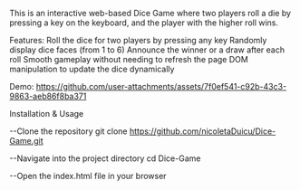 This is an interactive web-based Dice Game where two players roll a die by pressing a key on the keyboard, and the player with the higher roll wins.

Features:
  Roll the dice for two players by pressing any key
  Randomly display dice faces (from 1 to 6)
  Announce the winner or a draw after each roll
  Smooth gameplay without needing to refresh the page
  DOM manipulation to update the dice dynamically

Demo:
  https://github.com/user-attachments/assets/7f0ef541-c92b-43c3-9863-aeb86f8ba371


Installation & Usage
  
 --Clone the repository
git clone https://github.com/nicoletaDuicu/Dice-Game.git

--Navigate into the project directory
cd Dice-Game

--Open the index.html file in your browser
